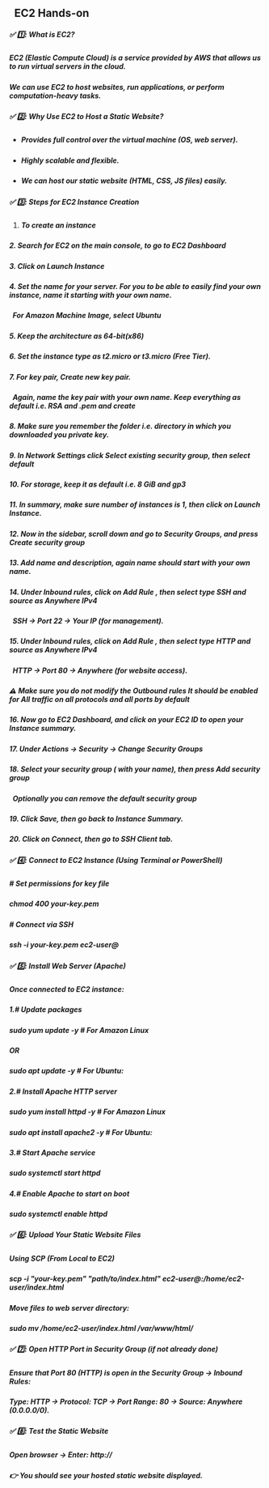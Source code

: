 
## &nbsp;                       EC2 Hands-on

##### ✅ 1️⃣: What is EC2?

##### EC2 (Elastic Compute Cloud) is a service provided by AWS that allows us to run virtual servers in the cloud.

##### We can use EC2 to host websites, run applications, or perform computation-heavy tasks.



##### 

##### ✅ 2️⃣: Why Use EC2 to Host a Static Website?

* ##### Provides full control over the virtual machine (OS, web server).

##### 

* ##### Highly scalable and flexible.

##### 

* ##### We can host our static website (HTML, CSS, JS files) easily.







##### ✅ 3️⃣: Steps for EC2 Instance Creation

##### 

1. ##### To create an instance

##### 

##### 2\. Search for EC2 on the main console, to go to EC2 Dashboard

##### 

##### 3\. Click on Launch Instance

##### 

##### 4\. Set the name for your server. For you to be able to easily find your own instance, name it starting with your own name.

##### &nbsp;  For Amazon Machine Image, select Ubuntu

##### 

##### 5\. Keep the architecture as 64-bit(x86)

##### 

##### 6\. Set the instance type as t2.micro or t3.micro (Free Tier).

##### 

##### 7\. For key pair, Create new key pair. 

##### &nbsp;  Again, name the key pair with your own name. Keep everything as default i.e. RSA and .pem and create

##### 

##### 8\. Make sure you remember the folder i.e. directory in which you downloaded you private key.

##### 

##### 9\. In Network Settings click Select existing security group, then select default

##### 

##### 10\. For storage, keep it as default i.e. 8 GiB and gp3

##### 

##### 11\. In summary, make sure number of instances is 1, then click on Launch Instance.

##### 

##### 12\. Now in the sidebar, scroll down and go to Security Groups, and press Create security group

##### 

##### 13\. Add name and description, again name should start with your own name.

##### 

##### 14\. Under Inbound rules, click on Add Rule , then select type SSH and source as Anywhere IPv4

##### &nbsp;     SSH → Port 22 → Your IP (for management).

##### 

##### 15\. Under Inbound rules, click on Add Rule , then select type HTTP and source as Anywhere IPv4

##### &nbsp;     HTTP → Port 80 → Anywhere (for website access).

##### 

##### ⚠️ Make sure you do not modify the Outbound rules It should be enabled for All traffic on all protocols and all ports by default

##### 

##### 16\. Now go to EC2 Dashboard, and click on your EC2 ID to open your Instance summary.

##### 

##### 17\. Under Actions -> Security -> Change Security Groups

##### 

##### 18\. Select your security group ( with your name), then press Add security group

##### &nbsp;   Optionally you can remove the default security group

##### 

##### 19\. Click Save, then go back to Instance Summary.

##### 

##### 20\. Click on Connect, then go to SSH Client tab.







##### ✅ 4️⃣: Connect to EC2 Instance (Using Terminal or PowerShell)

##### \# Set permissions for key file

##### chmod 400 your-key.pem

##### 

##### \# Connect via SSH

##### ssh -i your-key.pem ec2-user@<EC2-Public-IP>

##### 



##### ✅ 5️⃣: Install Web Server (Apache)

##### Once connected to EC2 instance:



##### 1\.# Update packages

##### sudo yum update -y           # For Amazon Linux

##### OR

##### sudo apt update -y       # For Ubuntu: 

##### 

##### 2\.# Install Apache HTTP server

##### sudo yum install httpd -y       # For Amazon Linux

##### sudo apt install apache2 -y    # For Ubuntu: 

##### 

##### 3\.# Start Apache service

##### sudo systemctl start httpd

##### 

##### 4\.# Enable Apache to start on boot

##### sudo systemctl enable httpd



##### 

##### ✅ 6️⃣: Upload Your Static Website Files

##### Using SCP (From Local to EC2)

##### scp -i "your-key.pem" "path/to/index.html" ec2-user@<EC2-Public-IP>:/home/ec2-user/index.html

##### 

##### Move files to web server directory:

##### sudo mv /home/ec2-user/index.html /var/www/html/



##### 

##### ✅ 7️⃣: Open HTTP Port in Security Group (if not already done)

##### Ensure that Port 80 (HTTP) is open in the Security Group → Inbound Rules:

##### Type: HTTP → Protocol: TCP → Port Range: 80 → Source: Anywhere (0.0.0.0/0).



##### 

##### ✅ 8️⃣: Test the Static Website

##### Open browser → Enter: http://<EC2-Public-IP>

##### 

##### 👉 You should see your hosted static website displayed.

##### 

##### 

